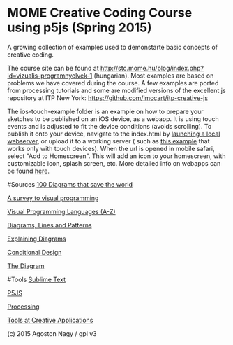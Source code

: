 # MOME Creative Coding Course using p5js (Spring 2015)

A growing collection of examples used to demonstarte basic concepts of creative coding.

The course site can be found at http://stc.mome.hu/blog/index.php?id=vizualis-programnyelvek-1 (hungarian). Most examples are based on problems we have covered during the course. A few examples are ported from processing tutorials and some are modified versions of the excellent js repository at ITP New York: https://github.com/lmccart/itp-creative-js  

The ios-touch-example folder is an example on how to prepare your sketches to be published on an iOS device, as a webapp. It is using touch events and is adjusted to fit the device conditions (avoids scrolling). To publish it onto your device, navigate to the index.html by [launching a local webserver](https://github.com/processing/p5.js/wiki/Local-server), or upload it to a working server ( such as [this example](http://www.binaura.net/stc/tmp/mome/vizprog2015/ios-touch-example/) that works only with touch devices). When the url is opened in mobile safari, select "Add to Homescreen". This will add an icon to your homescreen, with customizable icon, splash screen, etc. More detailed info on webapps can be found [here](http://blog.teamtreehouse.com/optimizing-mobile-web-apps-ios).

#Sources
[100 Diagrams that save the world](http://www.brainpickings.org/2012/12/21/100-diagrams-that-changed-the-world/)

[A survey to visual programming](http://www.nickerson.to/visprog/CH2/CH2.HTM)

[Visual Programming Languages (A-Z)](http://blog.interfacevision.com/design/design-visual-progarmming-languages-snapshots/)

[Diagrams, Lines and Patterns](http://www.gold.ac.uk/sociology/research-centres/unitofplay/research/diagrams-lines-patterns/)

[Explaining Diagrams](http://vimeo.com/50810215)

[Conditional Design](http://conditionaldesign.org/)

[The Diagram](http://thediagram.com/)

#Tools
[Sublime Text](http://www.sublimetext.com/)

[P5JS](http://p5js.org/)

[Processing](https://processing.org/)

[Tools at Creative Applications](http://www.creativeapplications.net/tools/)


(c) 2015 Agoston Nagy / gpl v3

